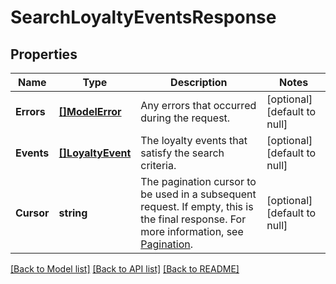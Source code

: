 # SearchLoyaltyEventsResponse

## Properties

 Name       | Type                                  | Description                                                                                                                                                                                              | Notes                        
------------|---------------------------------------|----------------------------------------------------------------------------------------------------------------------------------------------------------------------------------------------------------|------------------------------
 **Errors** | [**[]ModelError**](Error.md)          | Any errors that occurred during the request.                                                                                                                                                             | [optional] [default to null] 
 **Events** | [**[]LoyaltyEvent**](LoyaltyEvent.md) | The loyalty events that satisfy the search criteria.                                                                                                                                                     | [optional] [default to null] 
 **Cursor** | **string**                            | The pagination cursor to be used in a subsequent  request. If empty, this is the final response.  For more information,  see [Pagination](https://developer.squareup.com/docs/basics/api101/pagination). | [optional] [default to null] 

[[Back to Model list]](../README.md#documentation-for-models) [[Back to API list]](../README.md#documentation-for-api-endpoints) [[Back to README]](../README.md)

